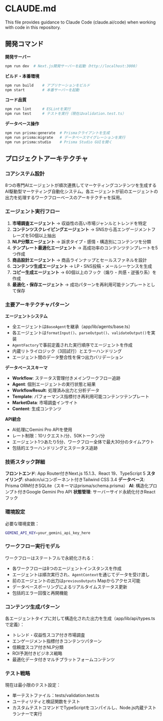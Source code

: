 # CLAUDE.md

This file provides guidance to Claude Code (claude.ai/code) when working with code in this repository.

## 開発コマンド

**開発サーバー**
```bash
npm run dev  # Next.js開発サーバーを起動（http://localhost:3000）
```

**ビルド・本番環境**
```bash
npm run build    # アプリケーションをビルド
npm start        # 本番サーバーを起動
```

**コード品質**
```bash
npm run lint     # ESLintを実行
npm run test     # テストを実行（現在はvalidation.test.ts）
```

**データベース操作**
```bash
npm run prisma:generate  # Prismaクライアントを生成
npm run prisma:migrate   # データベースマイグレーションを実行
npm run prisma:studio    # Prisma Studio GUIを開く
```

## プロジェクトアーキテクチャ

### コアシステム設計
8つの専門AIエージェントが順次連携してマーケティングコンテンツを生成するAI駆動型マーケティング自動化システム。各エージェントが前のエージェントの出力を処理するワークフローベースのアーキテクチャを採用。

### エージェント実行フロー
1. **市場調査エージェント** → 収益性の高い市場ジャンルとトレンドを特定
2. **コンテンツスクレイピングエージェント** → SNSから高エンゲージメントフレーズを50個以上抽出
3. **NLP分類エージェント** → 訴求タイプ・感情・構造別にコンテンツを分類
4. **テンプレート最適化エージェント** → 高成功率のコンテンツテンプレートを5つ作成
5. **商品設計エージェント** → 商品ラインナップとセールスファネルを設計
6. **コンテンツ生成エージェント** → LP・SNS投稿・メールシーケンスを生成
7. **コピー生成エージェント** → 60個以上のフック（煽り・共感・逆張り系）を作成
8. **最適化・保存エージェント** → 成功パターンを再利用可能テンプレートとして保存

### 主要アーキテクチャパターン

**エージェントシステム**
- 全エージェントは`BaseAgent`を継承（app/lib/agents/base.ts）
- 各エージェントは`formatInput()`、`parseOutput()`、`validateOutput()`を実装
- `AgentFactory`で事前定義された実行順序でエージェントを作成
- 内蔵リトライロジック（3回試行）とエラーハンドリング
- エージェント間のデータ整合性を保つ出力バリデーション

**データベーススキーマ**
- **Workflow**: ステータス管理付きメインワークフロー追跡
- **Agent**: 個別エージェントの実行状態と結果
- **WorkflowResult**: 処理済み出力と分析データ
- **Template**: パフォーマンス指標付き再利用可能コンテンツテンプレート
- **MarketData**: 市場調査インサイト
- **Content**: 生成コンテンツ

**API統合**
- AI処理にGemini Pro APIを使用
- レート制限：10リクエスト/分、50Kトークン/分
- エージェント1つあたり5分、ワークフロー全体で最大30分のタイムアウト
- 包括的エラーハンドリングとステータス追跡

### 技術スタック詳細

**フロントエンド**: App Router付きNext.js 15.1.3、React 19、TypeScript 5
**スタイリング**: shadcn/uiコンポーネント付きTailwind CSS 3.4
**データベース**: Prisma ORM付きSQLite（スキーマはprisma/schema.prisma）
**AI**: 構造化プロンプト付きGoogle Gemini Pro API
**状態管理**: サーバーサイド永続化付きReactフック

### 環境設定

必要な環境変数：
```bash
GEMINI_API_KEY=your_gemini_api_key_here
```

### ワークフロー実行モデル

ワークフローはステートフルで永続化される：
- 各ワークフローは8つのエージェントインスタンスを作成
- エージェントは順次実行され、`AgentContext`を通じてデータを受け渡し
- 前のエージェントの出力は`previousOutputs` Mapからアクセス可能
- データベースポーリングによるリアルタイムステータス更新
- 包括的エラー回復と再開機能

### コンテンツ生成パターン

各エージェントタイプに対して構造化された出力を生成（app/lib/api/types.tsで定義）：
- トレンド・収益性スコア付き市場調査
- エンゲージメント指標付きコンテンツパターン
- 信頼度スコア付きNLP分類
- ROI予測付きビジネス戦略
- 最適化データ付きマルチプラットフォームコンテンツ

### テスト戦略

現在は最小限のテスト設定：
- 単一テストファイル：tests/validation.test.ts
- ユーティリティと検証関数をテスト
- カスタムテストコマンドでTypeScriptをコンパイルし、Node.js内蔵テストランナーで実行